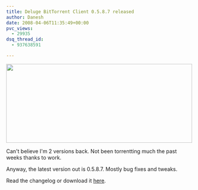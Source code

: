 ```yaml
---
title: Deluge BitTorrent Client 0.5.8.7 released
author: Danesh
date: 2008-04-06T11:35:49+00:00
pvc_views:
  - 29935
dsq_thread_id:
  - 937638591

---
```

<img loading="lazy" src="http://farm4.static.flickr.com/3191/2392375922_88b3850f8b.jpg" height="212" width="500" />

Can't believe I'm 2 versions back. Not been torrentting much the past weeks thanks to work.

Anyway, the latest version out is 0.5.8.7. Mostly bug fixes and tweaks.

Read the changelog or download it [here][1].

 [1]: http://deluge-torrent.org/downloads.php